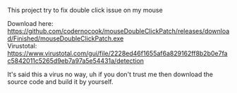 This project try to fix double click issue on my mouse

Download here: https://github.com/codernocook/mouseDoubleClickPatch/releases/download/Finished/mouseDoubleClickPatch.exe \
Virustotal: https://www.virustotal.com/gui/file/2228ed46f1655af6a829162ff8b2b0e7fac5842011c5265d9eb7a97a5e54431a/detection

It's said this a virus no way, uh if you don't trust me then download the source code and build it by yourself.
